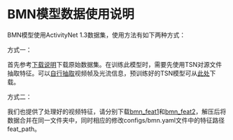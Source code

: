 # BMN模型数据使用说明

BMN模型使用ActivityNet 1.3数据集，使用方法有如下两种方式：

方式一：

首先参考[下载说明](https://github.com/activitynet/ActivityNet/tree/master/Crawler)下载原始数据集。在训练此模型时，需要先使用TSN对源文件抽取特征。可以[自行抽取](https://github.com/yjxiong/temporal-segment-networks)视频帧及光流信息，预训练好的TSN模型可从[此处](https://github.com/yjxiong/anet2016-cuhk)下载。

方式二：

我们也提供了处理好的视频特征，请分别下载[bmn\_feat1](https://paddlemodels.bj.bcebos.com/video_detection/bmn_feat1.tar.gz)和[bmn\_feat2](https://paddlemodels.bj.bcebos.com/video_detection/bmn_feat2.tar.gz)，解压后将数据合并在同一文件夹中，同时相应的修改configs/bmn.yaml文件中的特征路径feat\_path。
